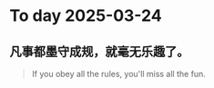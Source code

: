 
# To day 2025-03-24


## 凡事都墨守成规，就毫无乐趣了。
> If you obey all the rules, you'll miss all the fun.

    